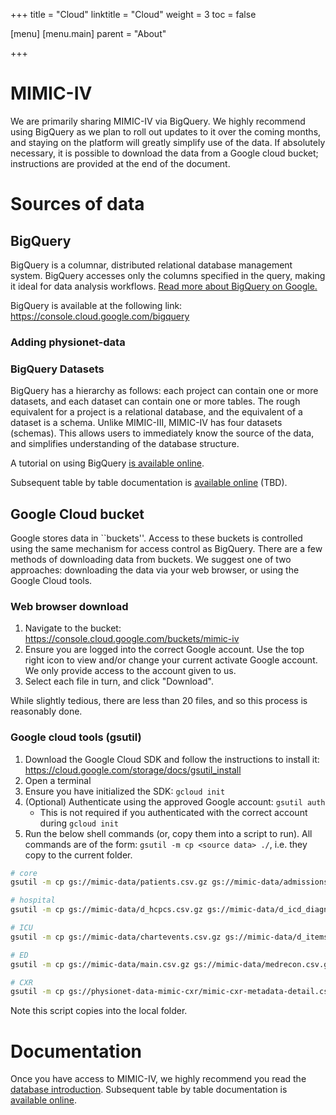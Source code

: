 +++
title = "Cloud"
linktitle = "Cloud"
weight = 3
toc = false

[menu]
  [menu.main]
    parent = "About"

+++

# MIMIC-IV

We are primarily sharing MIMIC-IV via BigQuery. We highly recommend using BigQuery as we plan to roll out updates to it over the coming months, and staying on the platform will greatly simplify use of the data. If absolutely necessary, it is possible to download the data from a Google cloud bucket; instructions are provided at the end of the document.

# Sources of data

## BigQuery

BigQuery is a columnar, distributed relational database management system. BigQuery accesses only the columns specified in the query, making it ideal for data analysis workflows. [Read more about BigQuery on Google.](https://cloud.google.com/bigquery/)

BigQuery is available at the following link: https://console.cloud.google.com/bigquery

### Adding physionet-data

### BigQuery Datasets

BigQuery has a hierarchy as follows: each project can contain one or more datasets, and each dataset can contain one or more tables. The rough equivalent for a project is a relational database, and the equivalent of a dataset is a schema. Unlike MIMIC-III, MIMIC-IV has four datasets (schemas). This allows users to immediately know the source of the data, and simplifies understanding of the database structure.

A tutorial on using BigQuery [is available online](/about/bigquery).

<!--
Once you have access to MIMIC-IV, we highly recommend you read the [database introduction](/mimic-iv). 
-->

Subsequent table by table documentation is [available online](/tables/overview) (TBD).

## Google Cloud bucket

Google stores data in ``buckets''. Access to these buckets is controlled using the same mechanism for access control as BigQuery. There are a few methods of downloading data from buckets. We suggest one of two approaches: downloading the data via your web browser, or using the Google Cloud tools.

### Web browser download

1. Navigate to the bucket: https://console.cloud.google.com/buckets/mimic-iv
2. Ensure you are logged into the correct Google account. Use the top right icon to view and/or change your current activate Google account. We only provide access to the account given to us.
3. Select each file in turn, and click "Download".

While slightly tedious, there are less than 20 files, and so this process is reasonably done.

### Google cloud tools (gsutil)

1. Download the Google Cloud SDK and follow the instructions to install it: https://cloud.google.com/storage/docs/gsutil_install
2. Open a terminal
3. Ensure you have initialized the SDK: `gcloud init`
4. (Optional) Authenticate using the approved Google account: `gsutil auth`
    * This is not required if you authenticated with the correct account during `gcloud init`
5. Run the below shell commands (or, copy them into a script to run). All commands are of the form: `gsutil -m cp <source data> ./`, i.e. they copy to the current folder.

```sh
# core
gsutil -m cp gs://mimic-data/patients.csv.gz gs://mimic-data/admissions.csv.gz gs://mimic-data/stays.csv.gz gs://mimic-data/services.csv.gz ./

# hospital
gsutil -m cp gs://mimic-data/d_hcpcs.csv.gz gs://mimic-data/d_icd_diagnoses.csv.gz gs://mimic-data/d_icd_procedures.csv.gz gs://mimic-data/d_labitems.csv.gz gs://mimic-data/d_micro.csv.gz gs://mimic-data/diagnoses_icd.csv.gz gs://mimic-data/drgcodes.csv.gz gs://mimic-data/emar.csv.gz gs://mimic-data/emar_detail.csv.gz gs://mimic-data/hcpcsevents.csv.gz gs://mimic-data/labevents.csv.gz gs://mimic-data/microbiologyevents.csv.gz gs://mimic-data/procedures_icd.csv.gz ./

# ICU
gsutil -m cp gs://mimic-data/chartevents.csv.gz gs://mimic-data/d_items.csv.gz gs://mimic-data/datetimeevents.csv.gz gs://mimic-data/icustays.csv.gz gs://mimic-data/inputevents.csv.gz gs://mimic-data/outputevents.csv.gz gs://mimic-data/procedureevents.csv.gz ./

# ED
gsutil -m cp gs://mimic-data/main.csv.gz gs://mimic-data/medrecon.csv.gz gs://mimic-data/pyxis.csv.gz gs://mimic-data/triage.csv.gz gs://mimic-data/vitalsign.csv.gz gs://mimic-data/vitalsign_hl7.csv.gz ./

# CXR
gsutil -m cp gs://physionet-data-mimic-cxr/mimic-cxr-metadata-detail.csv.gz ./
```

Note this script copies into the local folder.

# Documentation

Once you have access to MIMIC-IV, we highly recommend you read the [database introduction](/mimic-iv). Subsequent table by table documentation is [available online](/tables/overview.md).
